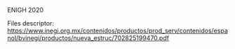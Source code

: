 ENIGH 2020

Files descriptor: https://www.inegi.org.mx/contenidos/productos/prod_serv/contenidos/espanol/bvinegi/productos/nueva_estruc/702825199470.pdf
